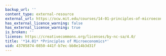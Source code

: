 ```yaml
---
backup_url: ''
content_type: external-resource
external_url: https://ocw.mit.edu/courses/14-01-principles-of-microeconomics-fall-2018/
has_external_licence_warning: false
has_external_license_warning: true
is_broken: ''
license: https://creativecommons.org/licenses/by-nc-sa/4.0/
title: '*14.01* *Principles of Microeconomics*'
uid: 43705874-0850-441f-b7ec-bb8e14b3d31f
---
```

